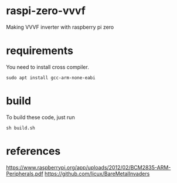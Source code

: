 # raspi-zero-vvvf
Making VVVF inverter with raspberry pi zero

# requirements
You need to install cross compiler.<br>
```
sudo apt install gcc-arm-none-eabi
```

# build
To build these code, just run
```
sh build.sh
```

# references
https://www.raspberrypi.org/app/uploads/2012/02/BCM2835-ARM-Peripherals.pdf
https://github.com/licux/BareMetalInvaders
